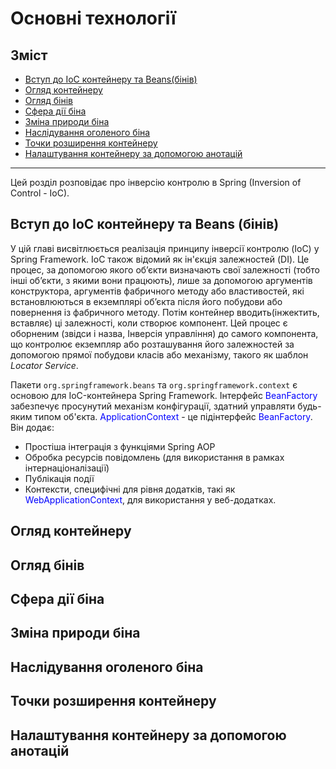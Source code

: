 # Основні технології

## Зміст
* [Вступ до IoC контейнеру та Beans(бінів)](#вступ-до-ioc-контейнеру-та-beans-бінів)
* [Огляд контейнеру](#огляд-контейнеру)
* [Огляд бінів](#огляд-бінів)
* [Сфера дії біна](#сфера-дії-біна)
* [Зміна природи біна](#зміна-природи-біна)
* [Наслідування оголеного біна](#наслідування-оголеного-біна)
* [Точки розширення контейнеру](#точки-розширення-контейнеру)
* [Налаштування контейнеру за допомогою анотацій](#налаштування-контейнеру-за-допомогою-антотацій)

---

Цей розділ розповідає про інверсію контролю в Spring (Inversion of Control - IoC).

## Вступ до IoC контейнеру та Beans (бінів)
У цій главі висвітлюється реалізація принципу інверсії контролю (IoC) у Spring Framework. 
IoC також відомий як ін'єкція залежностей (DI). 
Це процес, за допомогою якого об’єкти визначають свої залежності (тобто інші об’єкти, з якими вони працюють), лише за допомогою аргументів конструктора, аргументів фабричного методу або властивостей, які встановлюються в екземплярі об’єкта після його побудови або повернення із фабричного методу.
Потім контейнер вводить(інжектить, вставляє) ці залежності, коли створює компонент. 
Цей процес є оборненим (звідси і назва, Інверсія управління) до самого компонента, що контролює екземпляр або розташування його залежностей за допомогою прямої побудови класів або механізму, такого як шаблон *Locator Service*.

Пакети <code>org.springframework.beans</code> та <code>org.springframework.context</code> є основою для IoC-контейнера Spring Framework. 
Інтерфейс <span style="color:blue">BeanFactory</span> забезпечує просунутий механізм конфігурації, здатний управляти будь-яким типом об'єкта. 
<span style="color:blue">ApplicationContext</span> - це підінтерфейс <span style="color:blue">BeanFactory</span>. 
Він додає:
* Простіша інтеграція з функціями Spring AOP
* Обробка ресурсів повідомлень (для використання в рамках інтернаціоналізації)
* Публікація події
* Контексти, специфічні для рівня додатків, такі як <span style="color:blue">WebApplicationContext</span>, для використання у веб-додатках.

## Огляд контейнеру



## Огляд бінів

## Сфера дії біна

## Зміна природи біна

## Наслідування оголеного біна

## Точки розширення контейнеру

## Налаштування контейнеру за допомогою анотацій

